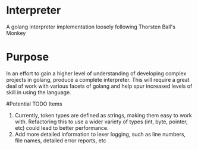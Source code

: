 # Interpreter
A golang interpreter implementation loosely following Thorsten Ball's Monkey

# Purpose
In an effort to gain a higher level of understanding of developing complex projects in golang, produce a complete interpreter.  This
will require a great deal of work with various facets of golang and help spur increased levels of skill in using the language.

#Potential TODO Items
1.  Currently, token types are defined as strings, making them easy to work with.  Refactoring this to use a wider variety of types
(int, byte, pointer, etc) could lead to better performance.
2.  Add more detailed information to lexer logging, such as line numbers, file names, detailed error reports, etc
